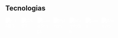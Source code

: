 <h2> Tecnologias</h2>
<div style="display: flex; gap: 10px;">
  <img src="https://cdn.jsdelivr.net/gh/devicons/devicon/icons/html5/html5-original.svg" width="40" alt="HTML5" title="HTML5" style="filter: brightness(0) invert(1);"/>
  <img src="https://cdn.jsdelivr.net/gh/devicons/devicon/icons/css3/css3-original.svg" width="40" alt="CSS3" title="CSS3" style="filter: brightness(0) invert(1);"/>
  <img src="https://cdn.jsdelivr.net/gh/devicons/devicon/icons/javascript/javascript-original.svg" width="40" alt="JavaScript" title="JavaScript" style="filter: brightness(0) invert(1);"/>
  <img src="https://cdn.jsdelivr.net/gh/devicons/devicon/icons/python/python-original.svg" width="40" alt="Python" title="Python" style="filter: brightness(0) invert(1);"/>
  <img src="https://cdn.jsdelivr.net/gh/devicons/devicon/icons/matplotlib/matplotlib-original.svg" width="40" alt="Matplotlib" title="Matplotlib" style="filter: brightness(0) invert(1);"/>
  <img src="https://cdn.jsdelivr.net/gh/devicons/devicon/icons/java/java-original.svg" width="40" alt="Java" title="Java" style="filter: brightness(0) invert(1);"/>
  <img src="https://cdn.jsdelivr.net/gh/devicons/devicon/icons/arduino/arduino-original.svg" width="40" alt="Arduino" title="Arduino" style="filter: brightness(0) invert(1);"/>
</div>

<!--
<picture>
  <source media="(prefers-color-scheme: dark)" srcset="https://raw.githubusercontent.com/viniciusfga/viniciusfga/output/github-contribution-grid-snake-dark.svg">
  <source media="(prefers-color-scheme: light)" srcset="https://raw.githubusercontent.com/viniciusfga/viniciusfga/output/github-contribution-grid-snake.svg">
  <img alt="github contribution grid snake animation" src="https://raw.githubusercontent.com/viniciusfga/viniciusfga/output/github-contribution-grid-snake.svg">
</picture> --!>

